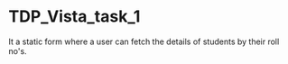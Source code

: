 # TDP_Vista_task_1
It a static form where a user can fetch the details of students by their roll no's.
